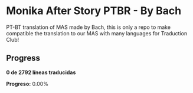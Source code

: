 # Monika After Story PTBR - By Bach

PT-BT translation of MAS made by Bach, this is only a repo to make compatible the translation to our MAS with many languages for Traduction Club!

## Progress
<!-- PROGRESO_TRADUCCION_START -->
**0 de 2792 líneas traducidas**

**Progreso:** 0.00%
<!-- PROGRESO_TRADUCCION_END -->
